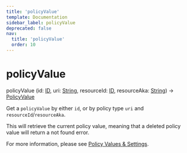 ```yaml
---
title: 'policyValue'
template: Documentation
sidebar_label: policyValue
deprecated: false
nav:
  title: 'policyValue'
  order: 10
---
```


# policyValue

<div className="pb-4 font-roboto-slab text-lg"><span className="font-bold">policyValue</span> <span style={{'fontWeight':400,'fontSize':'0.85em'}}>(id: <a href="/guardrails/docs/reference/graphql/scalar/ID">ID</a>, uri: <a href="/guardrails/docs/reference/graphql/scalar/String">String</a>, resourceId: <a href="/guardrails/docs/reference/graphql/scalar/ID">ID</a>, resourceAka: <a href="/guardrails/docs/reference/graphql/scalar/String">String</a>) &rarr; <a href="/guardrails/docs/reference/graphql/object/PolicyValue">PolicyValue</a></span>
</div>



Get a `policyValue` by either `id`, or by policy type `uri` and `resourceId`/`resourceAka`.

This will retrieve the current policy value, meaning that a deleted policy value will return a not found error.

For more information, please see [Policy Values & Settings](https://turbot.com/guardrails/docs/concepts/policies/values-settings).